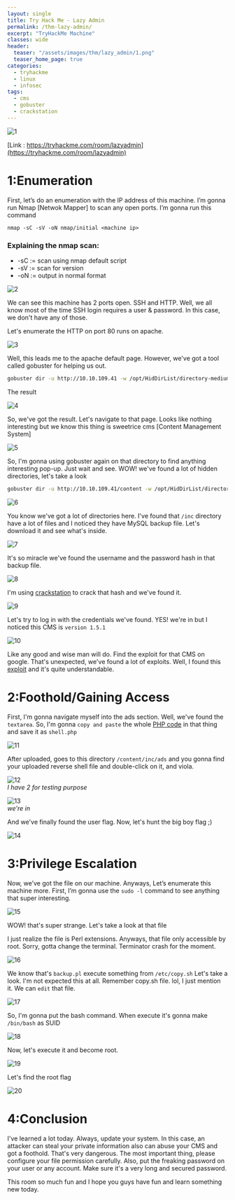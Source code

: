 ```yaml
---
layout: single
title: Try Hack Me - Lazy Admin
permalink: /thm-lazy-admin/
excerpt: "TryHackMe Machine"
classes: wide
header:
  teaser: "/assets/images/thm/lazy_admin/1.png"
  teaser_home_page: true  
categories:
  - tryhackme
  - linux
  - infosec
tags:
  - cms
  - gobuster
  - crackstation
---
```


![1](/assets/images/thm/lazy_admin/1.png)

[Link : https://tryhackme.com/room/lazyadmin](https://tryhackme.com/room/lazyadmin)

# 1:Enumeration

First, let’s do an enumeration with the IP address of this machine. I’m gonna run Nmap [Netwok Mapper] to scan any open ports. I’m gonna run this command

```
nmap -sC -sV -oN nmap/initial <machine ip>
```

### Explaining the nmap scan:
* -sC	:= scan using nmap default script
* -sV	:= scan for version
* -oN := output in normal format

![2](/assets/images/thm/lazy_admin/2.png)

We can see this machine has 2 ports open. SSH and HTTP. Well, we all know most of the time SSH login requires a user & password. In this case, we don't have any of those. 

Let's enumerate the HTTP on port 80 runs on apache.

![3](/assets/images/thm/lazy_admin/3.png)

Well, this leads me to the apache default page. However, we've got a tool called gobuster for helping us out.

```bash
gobuster dir -u http://10.10.109.41 -w /opt/HidDirList/directory-medium.txt -x txt,php,html --no-error
```

The result

![4](/assets/images/thm/lazy_admin/4.png)

So, we've got the result. Let's navigate to that page. Looks like nothing interesting but we know this thing is sweetrice cms \[Content Management System]

![5](/assets/images/thm/lazy_admin/5.png)

So, I'm gonna using gobuster again on that directory to find anything interesting pop-up. Just wait and see. WOW! we've found a lot of hidden directories, let's take a look

```bash
gobuster dir -u http://10.10.109.41/content -w /opt/HidDirList/directory-medium.txt -x txt,php,html --no-error
```

![6](/assets/images/thm/lazy_admin/6.png)

You know we've got a lot of directories here. I've found that `/inc` directory have a lot of files and I noticed they have MySQL backup file. Let's download it and see what's inside.

![7](/assets/images/thm/lazy_admin/7.png)

It's so miracle we've found the username and the password hash in that backup file.

![8](/assets/images/thm/lazy_admin/8.png)

I'm using [crackstation](https://crackstation.net/) to crack that hash and we've found it.

![9](/assets/images/thm/lazy_admin/9.png)

Let's try to log in with the credentials we've found. 
YES! we're in but I noticed this CMS is `version 1.5.1`

![10](/assets/images/thm/lazy_admin/10.png)

Like any good and wise man will do. Find the exploit for that CMS on google. That's unexpected, we've found a lot of exploits. Well, I found this [exploit](https://packetstormsecurity.com/files/139521/SweetRice-1.5.1-Code-Execution.html) and it's quite understandable.

# 2:Foothold/Gaining Access

First, I'm gonna navigate myself into the ads section. Well, we've found the `textarea`. So, I'm gonna `copy and paste` the whole [PHP code](https://raw.githubusercontent.com/pentestmonkey/php-reverse-shell/master/php-reverse-shell.php) in that thing and save it as `shell.php`

![11](/assets/images/thm/lazy_admin/11.png)

After uploaded, goes to this directory `/content/inc/ads` and you gonna find your uploaded reverse shell file and double-click on it, and viola.

![12](/assets/images/thm/lazy_admin/12.png)<br>
_I have 2 for testing purpose_

![13](/assets/images/thm/lazy_admin/13.png)<br>
_we're in_

And we've finally found the user flag. Now, let's hunt the big boy flag ;)

![14](/assets/images/thm/lazy_admin/14.png)

# 3:Privilege Escalation

Now, we’ve got the file on our machine. Anyways, Let’s enumerate this machine more. First, I’m gonna use the `sudo -l` command to see anything that super interesting.

![15](/assets/images/thm/lazy_admin/15.png)

WOW! that's super strange. Let's take a look at that file

I just realize the file is Perl extensions. Anyways, that file only accessible by root. Sorry, gotta change the terminal. Terminator crash for the moment.

![16](/assets/images/thm/lazy_admin/16.png)

We know that's `backup.pl` execute something from `/etc/copy.sh`
Let's take a look. I'm not expected this at all. Remember copy.sh file. lol, I just mention it. We can `edit` that file.

![17](/assets/images/thm/lazy_admin/17.png)

So, I'm gonna put the bash command. When execute it's gonna make `/bin/bash` as SUID

![18](/assets/images/thm/lazy_admin/18.png)

Now, let's execute it and become root.

![19](/assets/images/thm/lazy_admin/19.png)

Let's find the root flag

![20](/assets/images/thm/lazy_admin/20.png)

# 4:Conclusion

I've learned a lot today. Always, update your system. In this case, an attacker can steal your private information also can abuse your CMS and got a foothold. That's very dangerous. The most important thing, please configure your file permission carefully. Also, put the freaking password on your user or any account. Make sure it's a very long and secured password.

This room so much fun and I hope you guys have fun and learn something new today.


